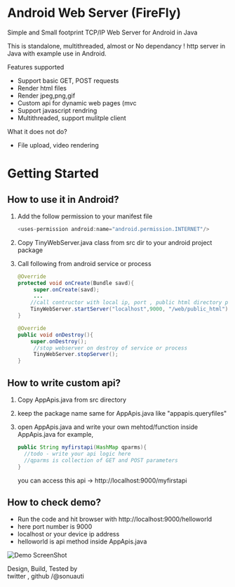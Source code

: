 # Android Web Server (FireFly)
Simple and Small footprint TCP/IP Web Server for Android in Java

This is standalone, multithreaded, almost or No dependancy ! http server in Java with example use in Android.

Features supported
- Support basic GET, POST requests
- Render html files
- Render jpeg,png,gif
- Custom api for dynamic web pages (mvc
- Support javascript rendring
- Multithreaded, support mulitple client

What it does not do?
- File upload, video rendering


# Getting Started
## How to use it in Android?
1.  Add the follow permission to your manifest file
    ```java
    <uses-permission android:name="android.permission.INTERNET"/>
    ```
2.  Copy TinyWebServer.java class from src dir to your android project package
3.  Call following from android service or process
    

       ```java
       @Override
       protected void onCreate(Bundle savd){
            super.onCreate(savd);
            ...
           //call contructor with local ip, port , public html directory path
           TinyWebServer.startServer("localhost",9000, "/web/public_html");
       }
       
       @Override
       public void onDestroy(){
           super.onDestroy();
            //stop webserver on destroy of service or process
            TinyWebServer.stopServer();
       }
       ```

## How to write custom api? 


1.  Copy AppApis.java from src directory
2.  keep the package name same for AppApis.java like "appapis.queryfiles" 
3.  open AppApis.java and write your own mehtod/function inside AppApis.java 
    for example,

    ```java
    public String myfirstapi(HashMap qparms){
      //todo - write your api logic here
      //qparms is collection of GET and POST parameters
    }
    ```
    
    you can access this api -> http://localhost:9000/myfirstapi
    
    

## How to check demo?
   - Run the code and hit browser with http://localhost:9000/helloworld 
   - here port number is 9000 
   - localhost or your device ip address
   - helloworld is api method inside AppApis.java
   
   ![Demo ScreenShot](https://github.com/sonuauti/Android-Web-Server/blob/master/demo.png)
  
  
   Design, Build, Tested by   
    twitter , github /@sonuauti
    

